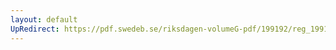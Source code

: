 ```yaml
---
layout: default
UpRedirect: https://pdf.swedeb.se/riksdagen-volumeG-pdf/199192/reg_199192_SfU/reg_199192_SfU_0010.pdf
---
```

